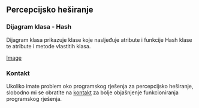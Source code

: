 ## Percepcijsko heširanje

### Dijagram klasa - Hash

Dijagram klasa prikazuje klase koje nasljeđuje atribute i funkcije Hash klase te atribute i metode vlastitih klasa.

[Image]([Image](Dokumentacija/Dijagrami/slika/HashGeneralizacija.jpg))

### Kontakt

Ukoliko imate problem oko programskog rješenja za percepcijsko heširanje, slobodno mi se obratite na [kontakt](mail:jurica1.migac@gmail.com) za bolje objašnjenje funkcioniranja programskog rješenja.
